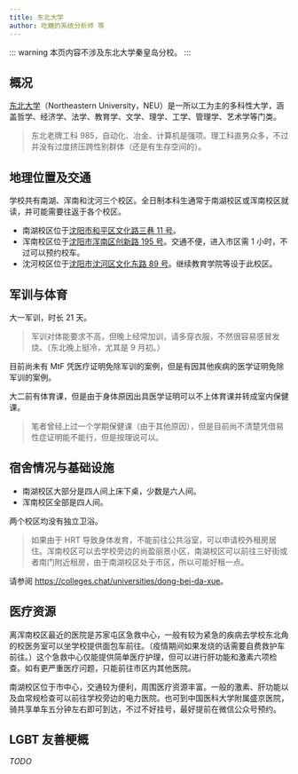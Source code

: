 ```yaml
---
title: 东北大学
author: 吃糖的系统分析师 等
---
```


::: warning
本页内容不涉及东北大学秦皇岛分校。
:::

## 概况

[东北大学](https://www.neu.edu.cn)（Northeastern University，NEU）是一所以工为主的多科性大学，涵盖哲学、经济学、法学、教育学、文学、理学、工学、管理学、艺术学等门类。

> 东北老牌工科 985，自动化、冶金、计算机是强项。理工科直男众多，不过并没有过度挤压跨性别群体（还是有生存空间的）。

## 地理位置及交通

学校共有南湖、浑南和沈河三个校区。全日制本科生通常于南湖校区或浑南校区就读，并可能需要往返于各个校区。

- 南湖校区位于[沈阳市和平区文化路三巷 11 号](https://amap.com/place/B00180JB6L)。
- 浑南校区位于[沈阳市浑南区创新路 195 号](https://amap.com/place/B001817WBT)。交通不便，进入市区需 1 小时，不过可以预约校车。
- 沈河校区位于[沈阳市沈河区文化东路 89 号](https://amap.com/place/B0FFGXUPA1)。继续教育学院等设于此校区。

## 军训与体育

大一军训，时长 21 天。

> 军训对体能要求不高，但晚上经常加训，请多穿衣服，不然很容易感冒发烧。（东北晚上挺冷，尤其是 9 月初。）

目前尚未有 MtF 凭医疗证明免除军训的案例，但是有因其他疾病的医学证明免除军训的案例。

大二前有体育课，但是由于身体原因出具医学证明可以不上体育课并转成室内保健课。

> 笔者曾经上过一个学期保健课（由于其他原因），但是目前尚不清楚凭借易性症证明能不能行，但是按理说可以。

## 宿舍情况与基础设施

- 南湖校区大部分是四人间上床下桌，少数是六人间。
- 浑南校区全部是四人间。

两个校区均没有独立卫浴。

> 如果由于 HRT 导致身体发育，不能前往公共浴室，可以申请校外租房居住。浑南校区可以去学校旁边的尚盈丽景小区，南湖校区可以前往三好街或者南门附近租房，由于南湖校区处于市区，所以可能好租一点。

请参阅 <https://colleges.chat/universities/dong-bei-da-xue>。

## 医疗资源

离浑南校区最近的医院是苏家屯区急救中心，一般有较为紧急的疾病去学校东北角的校医务室可以坐学校提供面包车前往。（疫情期间如果发烧的话需要自费救护车前往。）这个急救中心仅能提供简单医疗护理，但可以进行肝功能和激素六项检查。如有更严重医疗问题，只能前往市区内其他医院。

南湖校区位于市中心，交通较为便利，周围医疗资源丰富。一般的激素、肝功能以及血常规检查可以前往学校旁边的电力医院。也可到中国医科大学附属盛京医院，骑共享单车五分钟左右即可到达，不过不好挂号，最好提前在微信公众号预约。

## LGBT 友善梗概

_TODO_
